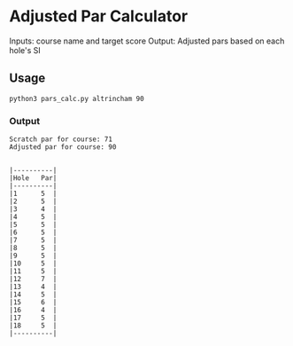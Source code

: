 # Adjusted Par Calculator

Inputs: course name and target score
Output: Adjusted pars based on each hole's SI

## Usage
`python3 pars_calc.py altrincham 90`

### Output
```
Scratch par for course: 71
Adjusted par for course: 90


|----------|
|Hole   Par|
|----------|
|1      5  |
|2      5  |
|3      4  |
|4      5  |
|5      5  |
|6      5  |
|7      5  |
|8      5  |
|9      5  |
|10     5  |
|11     5  |
|12     7  |
|13     4  |
|14     5  |
|15     6  |
|16     4  |
|17     5  |
|18     5  |
|----------|
```